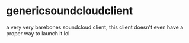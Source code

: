 # genericsoundcloudclient
a very very barebones soundcloud client,
this client doesn't even have a proper way to launch it lol
